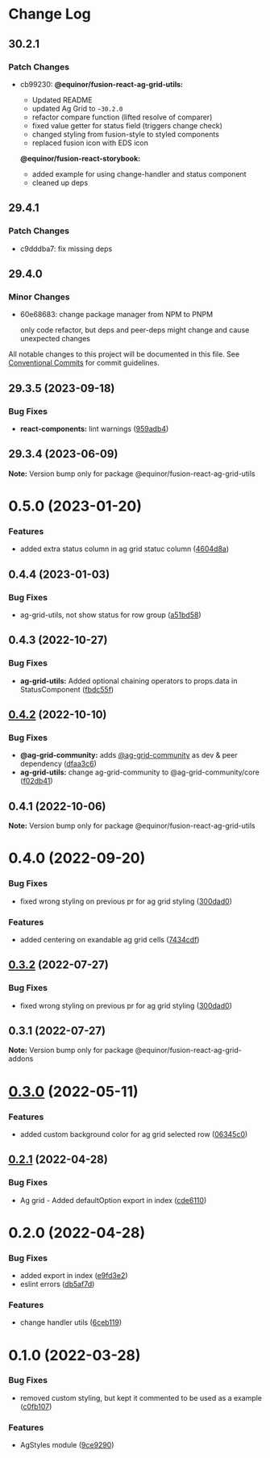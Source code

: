 # Change Log

## 30.2.1

### Patch Changes

- cb99230: **@equinor/fusion-react-ag-grid-utils:**

  - Updated README
  - updated Ag Grid to `~30.2.0`
  - refactor compare function (lifted resolve of comparer)
  - fixed value getter for status field (triggers change check)
  - changed styling from fusion-style to styled components
  - replaced fusion icon with EDS icon

  **@equinor/fusion-react-storybook:**

  - added example for using change-handler and status component
  - cleaned up deps

## 29.4.1

### Patch Changes

- c9dddba7: fix missing deps

## 29.4.0

### Minor Changes

- 60e68683: change package manager from NPM to PNPM

  only code refactor, but deps and peer-deps might change and cause unexpected changes

All notable changes to this project will be documented in this file.
See [Conventional Commits](https://conventionalcommits.org) for commit guidelines.

## 29.3.5 (2023-09-18)

### Bug Fixes

- **react-components:** lint warnings ([959adb4](https://github.com/equinor/fusion-react-components/commit/959adb4f470016f3873733ad60a9317023d3b5a1))

## 29.3.4 (2023-06-09)

**Note:** Version bump only for package @equinor/fusion-react-ag-grid-utils

# 0.5.0 (2023-01-20)

### Features

- added extra status column in ag grid statuc column ([4604d8a](https://github.com/equinor/fusion-react-components/commit/4604d8a8feba5a107b42c3094c55f490b8f52bed))

## 0.4.4 (2023-01-03)

### Bug Fixes

- ag-grid-utils, not show status for row group ([a51bd58](https://github.com/equinor/fusion-react-components/commit/a51bd5842aacfc1968983cfa35d308a4da2efec9))

## 0.4.3 (2022-10-27)

### Bug Fixes

- **ag-grid-utils:** Added optional chaining operators to props.data in StatusComponent ([fbdc55f](https://github.com/equinor/fusion-react-components/commit/fbdc55fbb553ea2ac02add20c0142eac43ad079f))

## [0.4.2](https://github.com/equinor/fusion-react-components/compare/@equinor/fusion-react-ag-grid-utils@0.4.1...@equinor/fusion-react-ag-grid-utils@0.4.2) (2022-10-10)

### Bug Fixes

- **@ag-grid-community:** adds [@ag-grid-community](https://github.com/ag-grid-community) as dev & peer dependency ([dfaa3c6](https://github.com/equinor/fusion-react-components/commit/dfaa3c685e8cefa8dde2cbee60f3c1f3e08dfa25))
- **ag-grid-utils:** change ag-grid-community to @ag-grid-community/core ([f02db41](https://github.com/equinor/fusion-react-components/commit/f02db4105ac22a9891bd6163af9706fec0c7f601))

## 0.4.1 (2022-10-06)

**Note:** Version bump only for package @equinor/fusion-react-ag-grid-utils

# 0.4.0 (2022-09-20)

### Bug Fixes

- fixed wrong styling on previous pr for ag grid styling ([300dad0](https://github.com/equinor/fusion-react-components/commit/300dad078a08381de4f18370eee3197a9a426e52))

### Features

- added centering on exandable ag grid cells ([7434cdf](https://github.com/equinor/fusion-react-components/commit/7434cdf4e543dc200b3bf4d7a7d5696d64ed1518))

## [0.3.2](https://github.com/equinor/fusion-react-components/compare/@equinor/fusion-react-ag-grid-addons@0.3.1...@equinor/fusion-react-ag-grid-addons@0.3.2) (2022-07-27)

### Bug Fixes

- fixed wrong styling on previous pr for ag grid styling ([300dad0](https://github.com/equinor/fusion-react-components/commit/300dad078a08381de4f18370eee3197a9a426e52))

## 0.3.1 (2022-07-27)

**Note:** Version bump only for package @equinor/fusion-react-ag-grid-addons

# [0.3.0](https://github.com/equinor/fusion-react-components/compare/@equinor/fusion-react-ag-grid-addons@0.2.1...@equinor/fusion-react-ag-grid-addons@0.3.0) (2022-05-11)

### Features

- added custom background color for ag grid selected row ([06345c0](https://github.com/equinor/fusion-react-components/commit/06345c02569292c08b0e6c494061506582e5f357))

## [0.2.1](https://github.com/equinor/fusion-react-components/compare/@equinor/fusion-react-ag-grid-addons@0.2.0...@equinor/fusion-react-ag-grid-addons@0.2.1) (2022-04-28)

### Bug Fixes

- Ag grid - Added defaultOption export in index ([cde6110](https://github.com/equinor/fusion-react-components/commit/cde611021db0cfd21ca6f631abf2a4765cc844c3))

# 0.2.0 (2022-04-28)

### Bug Fixes

- added export in index ([e9fd3e2](https://github.com/equinor/fusion-react-components/commit/e9fd3e2dae78de5df682843b0ed8b8bc69af09b0))
- eslint errors ([db5af7d](https://github.com/equinor/fusion-react-components/commit/db5af7d4f41f16a4e41a6e52b9f5623046989cbe))

### Features

- change handler utils ([6ceb119](https://github.com/equinor/fusion-react-components/commit/6ceb119725ca515cfac6d9a73c9c20bee1fd9b3b))

# 0.1.0 (2022-03-28)

### Bug Fixes

- removed custom styling, but kept it commented to be used as a example ([c0fb107](https://github.com/equinor/fusion-react-components/commit/c0fb107087a9c3b52f18aaa3f368f0e0dadeee4d))

### Features

- AgStyles module ([9ce9290](https://github.com/equinor/fusion-react-components/commit/9ce92909013ae37c319f494225253a558f2d7781))
